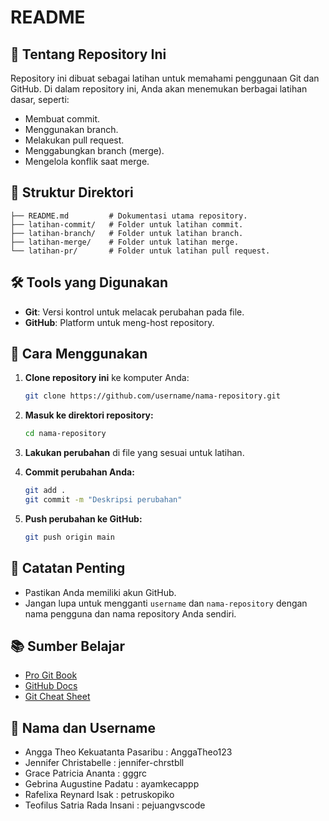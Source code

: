 # README

## 📌 Tentang Repository Ini

Repository ini dibuat sebagai latihan untuk memahami penggunaan Git dan GitHub. Di dalam repository ini, Anda akan menemukan berbagai latihan dasar, seperti:
- Membuat commit.
- Menggunakan branch.
- Melakukan pull request.
- Menggabungkan branch (merge).
- Mengelola konflik saat merge.

## 📁 Struktur Direktori
```
├── README.md         # Dokumentasi utama repository.
├── latihan-commit/   # Folder untuk latihan commit.
├── latihan-branch/   # Folder untuk latihan branch.
├── latihan-merge/    # Folder untuk latihan merge.
└── latihan-pr/       # Folder untuk latihan pull request.
```

## 🛠 Tools yang Digunakan
- **Git**: Versi kontrol untuk melacak perubahan pada file.
- **GitHub**: Platform untuk meng-host repository.

## 🚀 Cara Menggunakan
1. **Clone repository ini** ke komputer Anda:
   ```bash
   git clone https://github.com/username/nama-repository.git
   ```

2. **Masuk ke direktori repository:**
   ```bash
   cd nama-repository
   ```

3. **Lakukan perubahan** di file yang sesuai untuk latihan.

4. **Commit perubahan Anda:**
   ```bash
   git add .
   git commit -m "Deskripsi perubahan"
   ```

5. **Push perubahan ke GitHub:**
   ```bash
   git push origin main
   ```

## 📝 Catatan Penting
- Pastikan Anda memiliki akun GitHub.
- Jangan lupa untuk mengganti `username` dan `nama-repository` dengan nama pengguna dan nama repository Anda sendiri.

## 📚 Sumber Belajar
- [Pro Git Book](https://git-scm.com/book/en/v2)
- [GitHub Docs](https://docs.github.com/)
- [Git Cheat Sheet](https://education.github.com/git-cheat-sheet-education.pdf)

## 📧 Nama dan Username
- Angga Theo Kekuatanta Pasaribu : AnggaTheo123
- Jennifer Christabelle : jennifer-chrstbll
- Grace Patricia Ananta : gggrc
- Gebrina Augustine Padatu : ayamkecappp
- Rafelixa Reynard Isak : petruskopiko
- Teofilus Satria Rada Insani : pejuangvscode
